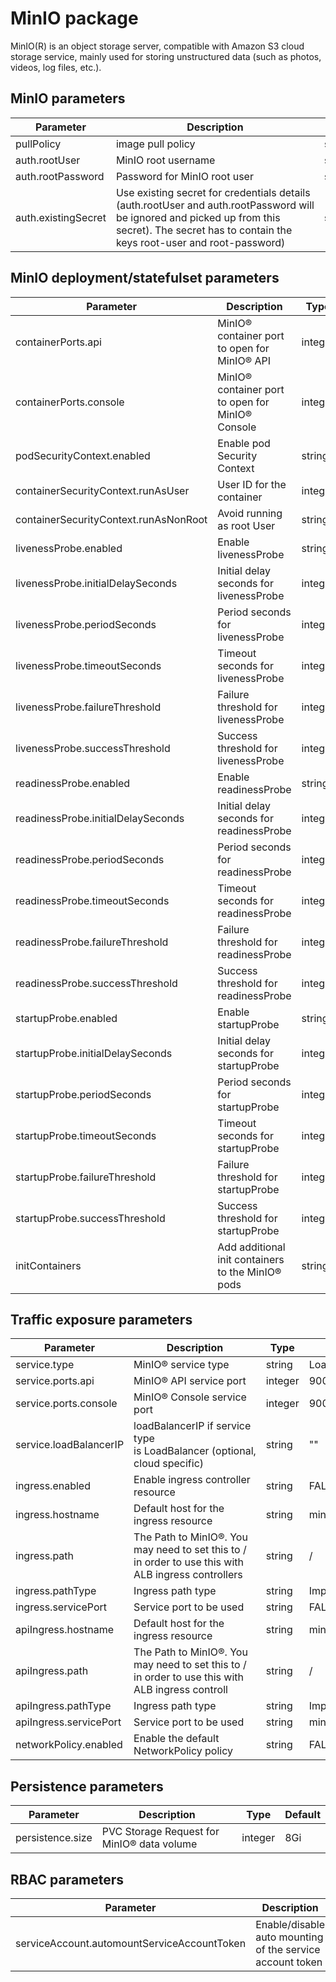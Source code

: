 # MinIO package

MinIO(R) is an object storage server, compatible with Amazon S3 cloud storage service, mainly used for storing unstructured data (such as photos, videos, log files, etc.).

## MinIO parameters

|Parameter|Description|Type|Default|
|---------|-----------|----|-------|
|pullPolicy|image pull policy|string|IfNotPresent|
|auth.rootUser|MinIO root username|string|admin|
|auth.rootPassword|Password for MinIO root user|string|""|
|auth.existingSecret|Use existing secret for credentials details (auth.rootUser and auth.rootPassword will be ignored and picked up from this secret). The secret has to contain the keys root-user and root-password)|string|""|

## MinIO deployment/statefulset parameters

|Parameter|Description|Type|Default|
|---------|-----------|----|-------|
|containerPorts.api|MinIO® container port to open for MinIO® API|integer|9000|
|containerPorts.console|MinIO® container port to open for MinIO® Console|integer|9001|
|podSecurityContext.enabled|Enable pod Security Context|string|TRUE|
|containerSecurityContext.runAsUser|User ID for the container|integer|1001|
|containerSecurityContext.runAsNonRoot|Avoid running as root User|string|TRUE|
|livenessProbe.enabled|Enable livenessProbe|string|TRUE|
|livenessProbe.initialDelaySeconds|Initial delay seconds for livenessProbe|integer|5|
|livenessProbe.periodSeconds|Period seconds for livenessProbe|integer|5|
|livenessProbe.timeoutSeconds|Timeout seconds for livenessProbe|integer|5|
|livenessProbe.failureThreshold|Failure threshold for livenessProbe|integer|5|
|livenessProbe.successThreshold|Success threshold for livenessProbe|integer|1|
|readinessProbe.enabled|Enable readinessProbe|string|TRUE|
|readinessProbe.initialDelaySeconds|Initial delay seconds for readinessProbe|integer|5|
|readinessProbe.periodSeconds|Period seconds for readinessProbe|integer|5|
|readinessProbe.timeoutSeconds|Timeout seconds for readinessProbe|integer|1|
|readinessProbe.failureThreshold|Failure threshold for readinessProbe|integer|5|
|readinessProbe.successThreshold|Success threshold for readinessProbe|integer|1|
|startupProbe.enabled|Enable startupProbe|string|FALSE|
|startupProbe.initialDelaySeconds|Initial delay seconds for startupProbe|integer|0|
|startupProbe.periodSeconds|Period seconds for startupProbe|integer|10|
|startupProbe.timeoutSeconds|Timeout seconds for startupProbe|integer|5|
|startupProbe.failureThreshold|Failure threshold for startupProbe|integer|60|
|startupProbe.successThreshold|Success threshold for startupProbe|integer|1|
|initContainers|Add additional init containers to the MinIO® pods|string|[]|

##  Traffic exposure parameters

|Parameter|Description|Type|Default|
|---------|-----------|----|-------|
|service.type|MinIO® service type|string|LoadBalancer|
|service.ports.api|MinIO® API service port|integer|9000|
|service.ports.console|MinIO® Console service port|integer|9001|
|service.loadBalancerIP|loadBalancerIP if service type is LoadBalancer (optional, cloud specific)|string|""|
|ingress.enabled|Enable ingress controller resource|string|FALSE|
|ingress.hostname|Default host for the ingress resource|string|minio.local|
|ingress.path|The Path to MinIO®. You may need to set this to / in order to use this with ALB ingress controllers|string|/|
|ingress.pathType|Ingress path type|string|ImplementationSpecific|
|ingress.servicePort|Service port to be used|string|FALSE|
|apiIngress.hostname|Default host for the ingress resource|string|minio.local|
|apiIngress.path|The Path to MinIO®. You may need to set this to / in order to use this with ALB ingress controll|string|/|
|apiIngress.pathType|Ingress path type|string|ImplementationSpecific|
|apiIngress.servicePort|Service port to be used|string|minio-api|
|networkPolicy.enabled|Enable the default NetworkPolicy policy|string|FALSE|

##  Persistence parameters

|Parameter|Description|Type|Default|
|---------|-----------|----|-------|
|persistence.size|PVC Storage Request for MinIO® data volume|integer|8Gi|

##  RBAC parameters

|Parameter|Description|Type|Default|
|---------|-----------|----|-------|
|serviceAccount.automountServiceAccountToken|Enable/disable auto mounting of the service account token|string|TRUE|
